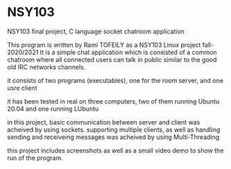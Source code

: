 # NSY103
NSY103 final project, C language socket chatroom application

 This program is written by Rami TOFEILY as a NSY103 Linux project fall-2020/2021
 It is a simple chat application which is consisted of a common chatroom
 where all connected users can talk in public
 similar to the good old IRC networks channels.

 it consists of two programs (executables), one for the room server, and one usre client

 it has been tested in real on three computers, two of them running Ubuntu 20.04 and one running LUbuntu

 in this project, basic communication between server and client was acheived by using sockets.
 supporting multiple clients, as well as handling sending and receiveing messages was acheived by using Multi-Threading 

 this project includes screenshots as well as a small video demo to show the run of the program.